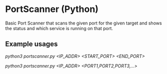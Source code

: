 # PortScanner (Python)

Basic Port Scanner that scans the given port for the given target and shows the status and which service is running on that port.

## Example usages
_python3 portscanner.py <IP_ADDR> <START_PORT> <END_PORT>_
  
_python3 portscanner.py <IP_ADDR> <PORT1,PORT2,PORT3,...>_

